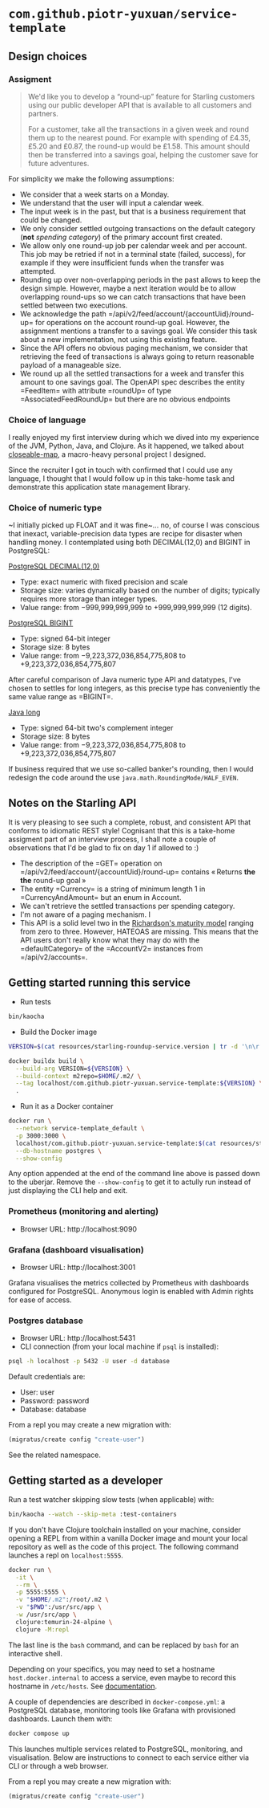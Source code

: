 # `com.github.piotr-yuxuan/service-template`

## Design choices

### Assigment

> We'd like you to develop a “round-up” feature for Starling customers
> using our public developer API that is available to all customers
> and partners.
>
> For a customer, take all the transactions in a given week and round
> them up to the nearest pound. For example with spending of £4.35,
> £5.20 and £0.87, the round-up would be £1.58. This amount should
> then be transferred into a savings goal, helping the customer save
> for future adventures.

For simplicity we make the following assumptions:

- We consider that a week starts on a Monday.
- We understand that the user will input a calendar week.
- The input week is in the past, but that is a business requirement
  that could be changed.
- We only consider settled outgoing transactions on the default
  category (**not** *spending category*) of the primary account first
  created.
- We allow only one round-up job per calendar week and per account.
  This job may be retried if not in a terminal state (failed,
  success), for example if they were insufficient funds when the
  transfer was attempted.
- Rounding up over non-overlapping periods in the past allows to keep
  the design simple. However, maybe a next iteration would be to allow
  overlapping round-ups so we can catch transactions that have been
  settled between two executions.
- We acknowledge the path =/api/v2/feed/account/{accountUid}/round-up=
  for operations on the account round-up goal. However, the assignment
  mentions a transfer to a savings goal. We consider this task about a
  new implementation, not using this existing feature.
- Since the API offers no obvious paging mechanism, we consider that
  retrieving the feed of transactions is always going to return
  reasonable payload of a manageable size.
- We round up all the settled transactions for a week and transfer
  this amount to one savings goal. The OpenAPI spec describes the
  entity =FeedItem= with attribute =roundUp= of type
  =AssociatedFeedRoundUp= but there are no obvious endpoints

### Choice of language

I really enjoyed my first interview during which we dived into my
experience of the JVM, Python, Java, and Clojure. As it happened, we
talked about
[closeable-map](https://cljdoc.org/d/piotr-yuxuan/closeable-map), a
macro-heavy personal project I designed.

Since the recruiter I got in touch with confirmed that I could use any
language, I thought that I would follow up in this take-home task and
demonstrate this application state management library.

### Choice of numeric type

~I initially picked up FLOAT and it was fine~… no, of course I was
conscious that inexact, variable-precision data types are recipe for
disaster when handling money. I contemplated using both DECIMAL(12,0)
and BIGINT in PostgreSQL:

[PostgreSQL DECIMAL(12,0)](https://www.postgresql.org/docs/current/datatype-numeric.html)
- Type: exact numeric with fixed precision and scale
- Storage size: varies dynamically based on the number of digits; typically requires more storage than integer types.
- Value range: from −999,999,999,999 to +999,999,999,999 (12 digits).

[PostgreSQL BIGINT](https://www.postgresql.org/docs/current/datatype-numeric.html)
 - Type: signed 64-bit integer
 - Storage size: 8 bytes
 - Value range: from −9,223,372,036,854,775,808 to +9,223,372,036,854,775,807

After careful comparison of Java numeric type API and datatypes, I've
chosen to settles for long integers, as this precise type has
conveniently the same value range as =BIGINT=.

[Java long](https://docs.oracle.com/javase/tutorial/java/nutsandbolts/datatypes.html)
 - Type: signed 64-bit two's complement integer
 - Storage size: 8 bytes
 - Value range: from −9,223,372,036,854,775,808 to +9,223,372,036,854,775,807

If business required that we use so-called banker's rounding, then I
would redesign the code around the use
`java.math.RoundingMode/HALF_EVEN`.

## Notes on the Starling API

It is very pleasing to see such a complete, robust, and consistent API
that conforms to idiomatic REST style! Cognisant that this is a
take-home assigment part of an interview process, I shall note a
couple of observations that I'd be glad to fix on day 1 if allowed to
:)

- The description of the =GET= operation on
  =/api/v2/feed/account/{accountUid}/round-up= contains « Returns
  **the the** round-up goal »
- The entity =Currency= is a string of minimum length 1 in
  =CurrencyAndAmount= but an enum in Account.
- We can't retrieve the settled transactions per spending category.
- I'm not aware of a paging mechanism. I
- This API is a solid level two in the [Richardson's maturity
  model](https://restfulapi.net/richardson-maturity-model/) ranging
  from zero to three. However, HATEOAS are missing. This means that
  the API users don't really know what they may do with the
  =defaultCategory= of the =AccountV2= instances from
  =/api/v2/accounts=.

## Getting started running this service

- Run tests
``` zsh
bin/kaocha
```

- Build the Docker image
``` zsh
VERSION=$(cat resources/starling-roundup-service.version | tr -d '\n\r')

docker buildx build \
  --build-arg VERSION=${VERSION} \
  --build-context m2repo=$HOME/.m2/ \
  --tag localhost/com.github.piotr-yuxuan.service-template:${VERSION} \
  .
```

- Run it as a Docker container
``` zsh
docker run \
  --network service-template_default \
  -p 3000:3000 \
  localhost/com.github.piotr-yuxuan.service-template:$(cat resources/starling-roundup-service.version | tr -d '\n\r') \
  --db-hostname postgres \
  --show-config
```

Any option appended at the end of the command line above is passed
down to the uberjar. Remove the `--show-config` to get it to actully
run instead of just displaying the CLI help and exit.

### Prometheus (monitoring and alerting)

- Browser URL: http://localhost:9090

### Grafana (dashboard visualisation)

- Browser URL: http://localhost:3001

Grafana visualises the metrics collected by Prometheus with dashboards
configured for PostgreSQL. Anonymous login is enabled with Admin
rights for ease of access.

### Postgres database

- Browser URL: http://localhost:5431
- CLI connection (from your local machine if `psql` is installed):

``` zsh
psql -h localhost -p 5432 -U user -d database
```

Default credentials are:
- User: user
- Password: password
- Database: database

From a repl you may create a new migration with:

``` clojure
(migratus/create config "create-user")
```

See the related namespace.

## Getting started as a developer

Run a test watcher skipping slow tests (when applicable) with:

``` zsh
bin/kaocha --watch --skip-meta :test-containers
```

If you don't have Clojure toolchain installed on your machine,
consider opening a REPL from within a vanilla Docker image and mount
your local repository as well as the code of this project. The
following command launches a repl on `localhost:5555`.

``` zsh
docker run \
  -it \
  --rm \
  -p 5555:5555 \
  -v "$HOME/.m2":/root/.m2 \
  -v "$PWD":/usr/src/app \
  -w /usr/src/app \
  clojure:temurin-24-alpine \
  clojure -M:repl
```

The last line is the `bash` command, and can be replaced by `bash` for
an interactive shell.

Depending on your specifics, you may need to set a hostname
`host.docker.internal` to access a service, even maybe to record this
hostname in `/etc/hosts`. See
[documentation](https://docs.docker.com/desktop/features/networking/#i-want-to-connect-from-a-container-to-a-service-on-the-host).

A couple of dependencies are described in `docker-compose.yml`: a
PostgreSQL database, monitoring tools like Grafana with provisioned
dashboards. Launch them with:

``` zsh
docker compose up
```

This launches multiple services related to PostgreSQL, monitoring, and
visualisation. Below are instructions to connect to each service
either via CLI or through a web browser.

From a repl you may create a new migration with:

``` clojure
(migratus/create config "create-user")
```
